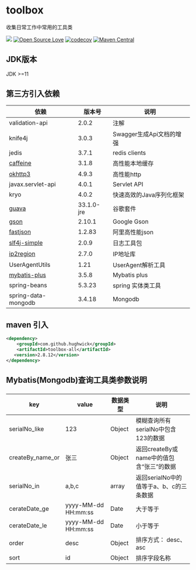 # toolbox

收集日常工作中常用的工具类

[![](https://img.shields.io/badge/license-Apache2-FF0080.svg)](https://github.com/hughwick/toolbox/blob/master/LICENSE.txt)
[![Open Source Love](https://badges.frapsoft.com/os/v2/open-source.svg?v=103)](https://github.com/hughwick/toolbox)
[![codecov](https://codecov.io/github/HughWick/toolbox/branch/3.0.X/graph/badge.svg?token=U8DM4TQRZZ)](https://codecov.io/github/HughWick/toolbox)
[![Maven Central](https://img.shields.io/maven-central/v/com.github.hughwick/toolbox-all)](https://central.sonatype.com/artifact/com.github.hughwick/toolbox-all)

## JDK版本

JDK >=11

## 第三方引入依赖

| 依赖                                                    | 版本号        | 说明                |
|--------------------------------------------------------|------------|-------------------|
| validation-api                                         | 2.0.2      | 注解                |
| knife4j                                                | 3.0.3      | Swagger生成Api文档的增强 |
| jedis                                                  | 3.7.1      | redis clients     |
| [caffeine](https://github.com/ben-manes/caffeine)      | 3.1.8      | 高性能本地缓存           |
| [okhttp3](https://github.com/square/okhttp)            | 4.9.3      | 高性能http           |
| javax.servlet-api                                      | 4.0.1      | Servlet API       |
| kryo                                                   | 4.0.2      | 快速高效的Java序列化框架    |
| [guava](https://github.com/google/guava)               | 33.1.0-jre | 谷歌套件              |
| [gson](https://github.com/google/gson)                 | 2.10.1     | Google Gson       |
| [fastjson](https://github.com/alibaba/fastjson2)       | 1.2.83     | 阿里高性能json         |
| [slf4j-simple](https://github.com/qos-ch/slf4j)        | 2.0.9      | 日志工具包             |
| [ip2region](https://github.com/lionsoul2014/ip2region) | 2.7.0      | IP地址库             |
| UserAgentUtils                                         | 1.21       | UserAgent解析工具     |
| [mybatis-plus](https://www.baomidou.com/)              | 3.5.8      | Mybatis plus      |
| spring-beans                                           | 5.3.23     | spring 实体类工具      |
| spring-data-mongodb                                    | 3.4.18     | Mongodb           |

## maven 引入

```xml
<dependency>
    <groupId>com.github.hughwick</groupId>
    <artifactId>toolbox-all</artifactId>
   <version>2.8.12</version>
</dependency>
```


## Mybatis(Mongodb)查询工具类参数说明

##### 
| key              | value               | 数据类型  | 说明                               |
|------------------|---------------------|----------|----------------------------------|
| serialNo_like    | 123                 | Object   | 模糊查询所有serialNo中包含123的数据          |
| createBy_name_or | 张三                 | Object   | 返回createBy或name中的值包含“张三”的数据      |
| serialNo_in      | a,b,c               | array    | 返回serialNo中的值等于a、b、c的三条数据        |
| cerateDate_ge    | yyyy-MM-dd HH:mm:ss | Date     | 大于等于                             |
| cerateDate_le    | yyyy-MM-dd HH:mm:ss | Date     | 小于等于                             |
| order            | desc                | Object   | 排序方式：     desc、asc               |
| sort             | id                  | Object   | 排序字段名称                           |


